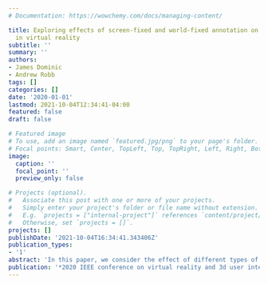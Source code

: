 ```yaml
---
# Documentation: https://wowchemy.com/docs/managing-content/

title: Exploring effects of screen-fixed and world-fixed annotation on navigation
  in virtual reality
subtitle: ''
summary: ''
authors:
- James Dominic
- Andrew Robb
tags: []
categories: []
date: '2020-01-01'
lastmod: 2021-10-04T12:34:41-04:00
featured: false
draft: false

# Featured image
# To use, add an image named `featured.jpg/png` to your page's folder.
# Focal points: Smart, Center, TopLeft, Top, TopRight, Left, Right, BottomLeft, Bottom, BottomRight.
image:
  caption: ''
  focal_point: ''
  preview_only: false

# Projects (optional).
#   Associate this post with one or more of your projects.
#   Simply enter your project's folder or file name without extension.
#   E.g. `projects = ["internal-project"]` references `content/project/deep-learning/index.md`.
#   Otherwise, set `projects = []`.
projects: []
publishDate: '2021-10-04T16:34:41.343406Z'
publication_types:
- '1'
abstract: 'In this paper, we consider the effect of different types of virtual annotations on performance during a navigation task in virtual reality. Two major types of annotations were shown to users: screen-fixed annotations that remained fixed in the user’s field of view, and world- fixed annotations that are linked to specific locations in the world. We also considered three different levels of navigation information, including destination markers, maps visualizing the layout of the space being navigated, and path markers showing the optimal route to the destination. We ran a within-subjects study where participants completed three trials with each of the six combinations of annotation type and information level, for a total of 18 trials in a virtual environment. Average speed, distance traveled, and the time taken to reach the destination were recorded during each trial. Participants were also asked to point back to where they started the trial upon reaching the destination, as a measure of spatial memory. Finally, participants were tasked with completing a secondary activity while navigating, so as to assess what effect annotation types had on multitasking performance. Participants navigated significantly more quickly when using world-fixed annotations; however an interaction effect was observed between the type of annotation and the level of information, which suggests that world-fixed annotations are not inherently better than screen-fixed annotations; instead, it is important to consider both the type of annotation and what information it displays.'
publication: '*2020 IEEE conference on virtual reality and 3d user interfaces (VR)*'
---
```


